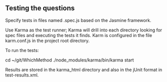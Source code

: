 
Testing the questions
-----

Specify tests in files named <foo>.spec.js based on the Jasmine framework.

Use Karma as the test runner; Karma will drill into each directory looking
for spec files and executing the tests it finds. Karm is configured in the
file karm.conf.js in the project root directory.

To run the tests:

   cd ~/git/WhichMethod
   ./node_modules/karma/bin/karma start

Results are stored in the karma_html directory and also in the jUnit format
in test-results.xml.


